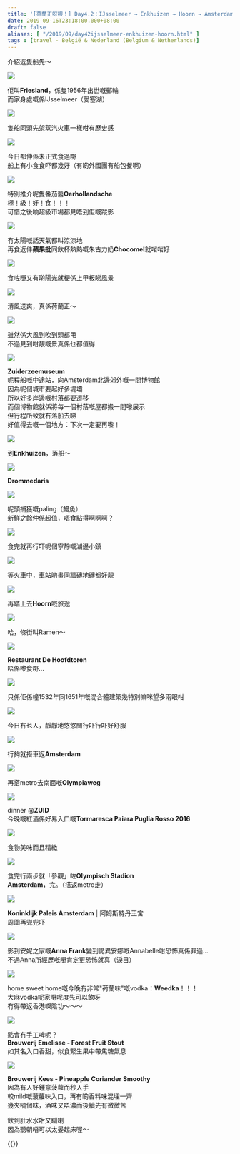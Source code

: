 ```yaml
---
title: '[荷蘭正呀喂！] Day4.2：IJsselmeer → Enkhuizen → Hoorn → Amsterdam'
date: 2019-09-16T23:18:00.000+08:00
draft: false
aliases: [ "/2019/09/day42ijsselmeer-enkhuizen-hoorn.html" ]
tags : [travel - België & Nederland (Belgium & Netherlands)]
---
```


介紹返隻船先～  

![](https://2qg1hw.ch.files.1drv.com/y4m7y0E4KHCSKQ5c-EXZahJZINlaKaJs2wGiLjUqM5jkS9mlvLgbGfi8c0TTFzKlQcx4wYEYWoQuO7SpqsmU0PBduWVUlAME7kESipFO1eJCd1KwvWd5is192WwjInaWpbrpf_-WXUO-TqwqJUzqKJ8u4IgtiQKQ8Fg6pg6wKeZenP5DPQvR3SyQAcuJtJzgGumfUM0-C3gBVAJmvbuZP4-Hw?width=660&height=495&cropmode=none)

佢叫**Friesland**，係隻1956年出世嘅郵輪  
而家身處嘅係IJsselmeer（愛塞湖）  

![](https://3qeaew.ch.files.1drv.com/y4m7N6Hp1RdQ7L-sVjFSVE37E-jAJxZ6nDY2Pq240iVJigUIZi8cPIzSu0bMhhuxkJE2TSNF0AFSILMecT_sEcP05FYdPMTz6CcX659CdHWaRzIbXvViiWx7ZK78c044rsrZ-MC3X6HPa-7aF5Vp32h5YMyaz1f8B8v2xExGZ6a7szVBJHcnWQ4_eRxt42p6w1dz0l7OBq_cKimFSD3DRuLzw?width=660&height=495&cropmode=none)

隻船同頭先架蒸汽火車一樣咁有歷史感  

![](https://2ghrca.ch.files.1drv.com/y4mggzteOAPkbBI4RU3uWkKK7WuLIq43Nvrd1_KSI70EIquaFFS8FXXArIWjG8KAMbqE_C3eC2_MD7iS8tWeXd_ppwLWKDf89w6jfIq07friNgxVHHxWTLBo9wwKg3nlTMbGaD3BmiaV8grgdKXySylo-RlT8hfFExkXzu98lA0qLs3m4_X_JlmpvQQBaWhLdviSApmr1QDIkfYEM7CXZX72A?width=660&height=495&cropmode=none)

今日都仲係未正式食過嘢  
船上有小食食吓都幾好（有啲外國團有船包餐啊）  

![](https://2ahrca.ch.files.1drv.com/y4mL7KpmbcMUW7X9H22Oirj5CHDTJTKI_PphGIDiHFA1ewWFuMD0mAqTZWPGWHNVmtSrSD5a-feFQ0VFA7gAwchmp7Z2C04qoeGhiC2dFNwvVy3h-aiV2bz4zUfhWjR34ZwfKM-vtnjBgUQfWTflAB07HQfZR_gO9BK8_ucRvzb__GIN-w8fi6_6JbP-Te_W94y2OjA4cehqY4Csqa4kI9egw?width=495&height=660&cropmode=none)

特別推介呢隻番茄醬**Oerhollandsche**  
極！級！好！食！！！  
可惜之後响超級市場都見唔到佢嘅蹤影  

![](https://3aeaew.ch.files.1drv.com/y4mhGoOg3t8h-9Rhg-nLo9_kjjDVz0LNuiS7KV8m2LcRC931grKYUsH0faAnq8sTEvHL1GzoJfnDI6Ap9EDxCaAoHMMRlECXMaQNEwhHhtv5_YO6f4YTBWKIRLKEpKTVZpMt0nZgZQtj3y11v273kvug6bYDyDPcYGXVTus-Z1RERahJMUzTvwrF_0F1eTKvU9CV1FonOnKGvmKMfmx_LXoCQ?width=660&height=495&cropmode=none)

冇太陽嘅話天氣都叫涼涼地  
再食返件**蘋果批**同飲杯熱熱嘅朱古力奶**Chocomel**就啱啱好  

![](https://1whrca.ch.files.1drv.com/y4mu6Ggwg6q2Hor6vp2cBqICSemSOMsORchOAMSKkeaGb3ZsocbPPEl79VsQW3iWQcLmCGd6oOAiZWRwVzbxLePH5kSMAML74nuB51wecUrO-Z0vgbOvt-CeoCTXoh6WjGXA8LBhu62Ti4t6yQ_VFLv4907B7weUEIMvvuJ4IT2qsuazdcPfLcx-wx-OaL_JuvTbZeRI0RiZlzGsGI2MRc-_A?width=660&height=495&cropmode=none)

食咗嘢又有啲陽光就梗係上甲板睇風景  

![](https://3ahrca.ch.files.1drv.com/y4mMBnfZ8NYaFdhUudZUBTuCrcWIaEjI-u-Uw5dwouXNQyDPjlKswNeKA4gDG18DasKf8BXVVfZbh6mUNHYfjgPO9JXC_LPLsD3ufio_sKlOyHPfDL4wcn6PgGy2hZKx52rvHe0HVWUdp1M-Xiyk2_f_xAXlcSexSpZpV15NFksMBsRUSfAsbIcxiMMVOhlwXXpP9FrM1OLfz7dmthN83VUQg?width=495&height=660&cropmode=none)

清風送爽，真係荷蘭正～  

![](https://bna6bg.ch.files.1drv.com/y4moKdXRBjpUyxmxrb6YmCz3u6VYKCMv8h8IioZlVz-sNkwbjO8I-GRcQ3RoEeFvjiNsgMMEhUjjRPQspVk7uy14yiP4-gHu6A83BCFHOyzO01l_vqeePpFBX3Zf74Rt7UPLiVhGIDSMroli0F08PqcmdqtIEct_MWzADnuWZonmHYAdfhzp0iLYaTIVePGorovTpur60XbwQ2tU0eaMNwlyA?width=660&height=495&cropmode=none)

雖然係大風到吹到頭都甩  
不過見到咁靚嘅景真係乜都值得  

![](https://ehyfpg.ch.files.1drv.com/y4mcJ2FOMlRlEqoHJznDfyjI4AXRfnYeES1MT1korLUhtFQnxk3pBz5m8ZmsS7nPabncKIqtqCvSJzWSx7fGCQpdMYCjFB0qvsxU-g-ul1wXsGc41BiR8NMf04spZs9CcCbHItaDYcyEbfDoGkU2VOl_wmLYpCDeX3PKH9mXW7thT97Ob4LxC4tDlTTIcUHoAXlXGUitdVNdYzz5G9HVW27kQ?width=660&height=495&cropmode=none)

**Zuiderzeemuseum**  
呢程船嘅中途站，向Amsterdam北邊郊外嘅一間博物館  
因為呢個城市要起好多堤壩  
所以好多岸邊嘅村落都要遷移  
而個博物館就係將每一個村落嘅屋都搬一間嚟展示  
但行程所致就冇落船去睇  
好值得去嘅一個地方：下次一定要再嚟！  

![](https://c3yfpg.ch.files.1drv.com/y4m4SbIq-TGBbXx8n-w9VNIdcJq48b3JWllpCYHjCHnbzKpkZuWfGhg9w3OHyeDvt1DLEgwRmqHTR-DiJPLfWLkg2u2a3-kuZm9EB8nfg-q6lS62xdRwfgOEk51quVhTRB7YQPuSqOISp3wMa_bnzcOPVasqE61mAEiuCXFKH6g7p23Sq62-kxhdW1rUgXF6lHEQ4ckz9091fyMo-sB-8_2-Q?width=660&height=495&cropmode=none)

到**Enkhuizen**，落船～  

![](https://c3ytia.ch.files.1drv.com/y4mMzDZP7SX4NAvXw_14C-mWUgLMNr6KZmi7uwsmFjuSm1wq90_AQZRDKAPzJQTf1YjNCo9bJ3O9mbsdlxSXRKNk28Rx_URxRAlPUnki-Mau3fOc6GV0EDADiQ5Zu9zSOl79ZNa_YuGiBrDLy2V0KS_hGhDX0pmf3olV8Ysf7SmtVZlwWSldzVGrtmAC_lkUO755OwKWwV3OG-wjfs5G_I0sA?width=660&height=495&cropmode=none)

**Drommedaris**  

![](https://ehbp5q.ch.files.1drv.com/y4m0d3T-LCh6iKs57Xej2yveN7YEV_W8mYLL4M6pXk8LJKrvGahlEstXmPF4lSqIkMNjvD3Dtb2HVPHCQbfX0gvjQoYp_VkXPyt71sy4i_DkDUEDF_JmZy1f9acgRtCsdLAlxo_CsdkZqcYEk0msh_ixCtZh743tCbU0RJRTyeQag-h_3hSIYSEns-q1QMVRzHMPzeiyKWLY7y1jcz19QjEng?width=660&height=495&cropmode=none)

呢頭捕獲嘅paling（鰻魚）  
新鮮之餘仲係超值，唔食點得啊啊啊？  

![](https://dnbp5q.ch.files.1drv.com/y4mKo28ZEwroD4puAYKp2MGUK7LXEYW6lEeK2sIPOBVV8NuyGeL7HS3omKWuLgXlc_gD7L0mvF_z5PnouyL7T_xCm8hxz02zYsueGYkmN72UOIQv6sjMFz8Ntbh7HAqn96N4UUB8Maghrnx1QkPs1AHhKy8aU_B4w41GMXRjvX9vgK5YtKhUhMhalo9he-06U5pb08NX5sOMcObLNdCj6uKSg?width=660&height=495&cropmode=none)

食完就再行吓呢個寧靜嘅湖邊小鎮  

![](https://b3zjcq.ch.files.1drv.com/y4mVA_e2oG3a8VvcLczEbraxzhRMfLUZdJwgAGK5SJwg1Z6kiOTSAyi5YWr5EIyodEBy-0MO6uf8QoiqQetBYwGFv4xbu6-k1ZrofkuWwPdLmpGUuJUC6UxfpOf3SkDFyi-PELyHXVj5-JPfSXYSkYePjdNTLSol1kUW-43CueBZz1YnNupO3U-bFcfXso8bK0Gq83rJiXjzaYqSFqfYiW-jA?width=660&height=495&cropmode=none)

等火車中，車站啲畫同牆磚地磚都好靚  

![](https://cnzjcq.ch.files.1drv.com/y4mBvkUC9krMlgdJPtAzx7rjSVt2kc4XuBBYi0MGaToO-9Aq3ci8YwYkz0PFBfaNTyPtho7cWUVfcUqWVt4dnVkhmwvBAnmqcOVUKfO4kkBMSj42SWoIfG48RPwcaWEfzrEZV0IRs8AEcN9n3l-JfU5a_g9m4hja7zgD8bo390uh3p9cB1RnqSLOf7QO--U-5aiaZvTiL6C_knNPCCSFF64-g?width=660&height=495&cropmode=none)

再踏上去**Hoorn**嘅旅途  

![](https://b3zckg.ch.files.1drv.com/y4mT9_U2cHnvjkqyuOGFs_HZ5dYVyF9ywHgnGV1CZEazzydDZ5V-pZSzPY1n_BcHZ-plUGvdnqfmf7YAukWZiIe008W7CtFd_zZCI1GM_kCkrFkfep_K43TeORTsA8dOiFFW4r2Oj_kkde12fXrNOWnEgXdaiUdYNtOvV98cwrYZ74JDNkj6oF8BjlHxkF5c-db-oYg9XsHSu-flUoiqdBdBQ?width=660&height=495&cropmode=none)

哈，條街叫Ramen～  

![](https://dhbbtq.ch.files.1drv.com/y4mV6hvhs_2qDt5lhtHkVXneav2ZljIuXLJt7C131rMW9RJ8eHwAt7unvVe4nRTkF9p2LtRMXLCVxaobu3LRqAyWPstCI9MKzxSyyd-1c497qaqRjWbbQZzF1VpJ_1Z_GYqwAToqEiXUydsGR3hxvovtEg_c1MCAllgtBqSxDcC2VRSf3rUYK3rVj2ssndIoxLd7XpqYTwSoFkupC5bNJ9m9w?width=495&height=660&cropmode=none)

**Restaurant De Hoofdtoren**  
唔係嚟食嘢...  

![](https://b3asew.ch.files.1drv.com/y4miulZXxhFpmjVygv9o9Vl1BvxjDCm-p1cqiBciAYLUA47WdykUURyuw2iypUjTBeqa9jJ8f1cD2XbOPWIIYFa6t4PqQZDio3-BrVDARn1H6SdRIIwAMmElwHZbyIl6folC9N1Pex_cb6oHPyiAmWf0BUmElj8t6BSdX50WOlFrYGDc0iiy_65P7J6wh15vnckLqot9p7rRq1Nt0D_mjPJ6w?width=495&height=660&cropmode=none)

只係佢係幢1532年同1651年嘅混合體建築幾特別嘛咪望多兩眼咁  

![](https://dxasew.ch.files.1drv.com/y4m-GIGl2v1gYjXm10jVSdFFoAa8uheIQhx1bHTZEsaDHDjeftmGpzEOG4xmux87wRkRhea6NPiXxN250I_hKvWqso1zf_qn3Kvc3dk417AAfz1H5Xqgtoyp9D0i7FFzwocNfwn5ny9yEZ_8IDWeibajYWqqx5xPaXoRxGhXhnnFH-eVDXI_8nOPSJY7pquLPGt-gVGg9mReCR15jVa-8OfkQ?width=660&height=495&cropmode=none)

今日冇乜人，靜靜地悠悠閒行吓行吓好舒服  

![](https://dxb3ng.ch.files.1drv.com/y4msBQjWPByfsrG6pkgv5QbhjgoPVUtFIfg1SVrN-cQ898juqjgEW1t7m3Shhl2IZmxYFpj_WTV_uezuMg6nQR53A1hkUQLNgr7t4JV2RQNL9ruVHZXwWRk__VZvyRh0FwjaBPTKlWcnjm0f44DY6rNezpcyfDif2lAmP1u4RMJ2DR4yV4QG-mUjwZ8XyHgqnK8u4_9BSeebi3dR0XcxmF9vQ?width=660&height=495&cropmode=none)

行夠就搭車返**Amsterdam**  

![](https://exb3ng.ch.files.1drv.com/y4mCSUkPNURJEpqVvyzI-85AA9aKce0VllBWTmhHJ9Fub3h3TkohLoHfm_mNlC-At-BWt8jZA430Xykr-E97Qo3HBMDgN1jX9L5qmKJJ7W4WRUqueXrjQeZBoj5tTjS2sS0e-LKCc1lsDEPFjsFLFAgGyK2zAioHYmEl3gu6GymEJndMil4GjQ3Xv4Y59ryivieLCDfJbd2zryFZ30rXvXJDw?width=660&height=495&cropmode=none)

再搭metro去南面嘅**Olympiaweg**  

![](https://y3oicq.ch.files.1drv.com/y4mivotjU7udw7Dp7QnUvzbR1Z37bRqWRpDBsJCV7PhUxZylCPx1H5nBJhk1cjM7of19xJrgBXtGp_kNXuyjyuVJbC2tQQay0q9nqWabLvs_EENHLb4BIFEWSN2Cv1j1jDUshtjlhHZq4-whk0sFcxSH4QNJqqoZcSnDeLVwB4zfpd6bxOtPPcY3CBOpA-8Ygh8mkSh3bSYBr8-WpLZqwS0dA?width=660&height=495&cropmode=none)

dinner @**ZUID**  
今晚嘅紅酒係好易入口嘅**Tormaresca Paiara Puglia Rosso 2016**  

![](https://z3oicq.ch.files.1drv.com/y4m_HQYpHZKZYkRCSo8Z7h7r57w2bRDZVvP4ulaSy595ABViBAv1uwL2ubqPowWIHlS80mvd78PAokLJ2UzwCbArHfUoJ1CvQNef2ZxKCJr_cIc4G6MZUSK1AXyUY6ePhxkAs9_s73XJBpJZ6yYh0B38QsVpC8BFZ0yO29Q3RcS-cACU8D32mP9X1pIJa4ME68rU-COS7xJKheqFla4nVijNQ?width=660&height=495&cropmode=none)

食物美味而且精緻  

![](https://xxptqa.ch.files.1drv.com/y4m0aB735Y3joXdZMZkyC-z3Mv9c-aJobyU3AbXRC8E5vS_jiobbrQ8QmM2DHOmN_fE28DizTnxRJiIKIP4nImjuNvAF-OJpxh5k-r3Q1i0TGn364z80Wpz2l7bcdu9fNWaGhNNDAif25VTez8OycOVNJ-qVOvM-ZSwASTsn_DC0mCIUXsCDu3IWFbEzLuB7QQT1MedVEsdcqwS5L422IJ1hw?width=660&height=495&cropmode=none)

食完行兩步就「參觀」咗**Olympisch Stadion Amsterdam**，完。（搭返metro走）  

![](https://z3ptqa.ch.files.1drv.com/y4mulCVTplJX5g79CoErmPgnC607nyADLytn6Nw98GsePBnySnj76PzDju815MCEEzfb4wjlMw1UvHEteQ0za6Y-vBiZCAUGIxc_53cY6qw2FApoEdC-RedjACdoLalrZIp5Dti9T7CfrxZH9npGbRJOVVXAa34NxKxn8zm8ExBKI2n6wplxYSkl5Ju6krT87y-cCuPW4uATgqQ7P6tj4y0lg?width=660&height=495&cropmode=none)

**Koninklijk Paleis Amsterdam** | 阿姆斯特丹王宮  
周圍再兜兜吓  

![](https://znptqa.ch.files.1drv.com/y4mnN9WnjM4122djAdrUdprohl1Yky3Intwfl9KRWABlc7Lx9sUEPKleAIYMBXFZM_Ln_-XJEYU6JXc8dwWM-GXEE5EL0JM_OaG7dpzXYZfxa8Itgl5xCbNfwxBEpLH2p0lC7JcVmANeAIymkFCJsuxWKZi3oXQOPsZC8sb0rbhZyuaOFKUm4UtZXn2h8lsu9-E7kECOlpJb6WGK5QV7qnUUA?width=495&height=660&cropmode=none)

影到安妮之家嘅**Anna Frank**變到詭異安娜嘅Annabelle咁恐怖真係罪過...  
不過Anna所經歷嘅嘢肯定更恐怖就真（淚目）  

![](https://zxptqa.ch.files.1drv.com/y4mAcJqYdX1RlLe1Hubdeh07exlXktTHPx7jQQ6yyS8e12e8jTXU8wqn8vGKvK9Y6ARzTPf1xogdupzsMJLMRj7fDx3DCHWq12XEch0xNM4LWbN05cmZAahuz1kx4Jscx-JM2T5VMhzrrcziWgiRXJvl05TJqyHepr76stlGFMUmBGgNuXLcddGkKqXkCmsiJMB8tgsLx7YL00bwLaonlkykA?width=495&height=660&cropmode=none)

home sweet home嘅今晚有非常"荷蘭味"嘅vodka：**Weedka**！！！  
大麻vodka呢家嘢呢度先可以飲呀  
冇得帶返香港㗎陰功～～～  

![](https://xxowqw.ch.files.1drv.com/y4mzjtM2DvbGHtTnguy67-ekRkay08a95OIbp-1A8AV3-LxIqAL7NQutmj3A18zoexr94VI5vzBtKz25YyKn1UFgTxEoQIaFhOoPecB5KnMZfhmCxDr5-IIt29h1yHFWqoLdBwtSh3LyWXQ5UKKkoH_TdAEwk7Oxs17JstUDqB8NHhSJNS-cy-wy34_vvRL9AmhON6oCL5LCf0f8N0XOZiFNg?width=495&height=660&cropmode=none)

點會冇手工啤呢？  
**Brouwerij Emelisse - Forest Fruit Stout**  
如其名入口香甜，似食緊生果中帶焦糖氣息  

![](https://zhowqw.ch.files.1drv.com/y4mf9QsOqXb4PyniwgSYtAYbCAXyabwfLAEX1w9Ztv0DZQWzK8U3-14Cy3JOCi2oQj1E3DMT07-QPwHnCHGbSSu0imdxFPYRVwbf_THEHpx9Ysjl_1hthSdhAYoH-wmqYFk2IppLnGjtE27rvbvC3vDhVkOJb0KdixTbDQcvCQ9PXHsMj2LsgRu_A-l-zDgIbyOzTfKHs_nArmzx-udUA7lqA?width=495&height=660&cropmode=none)

**Brouwerij Kees - Pineapple Coriander Smoothy**  
因為有人好鍾意菠蘿而秒入手  
較mild嘅菠蘿味入口，再有啲香料味混埋一齊  
幾夾喎個味，酒味又唔濃而後續先有微微苦  
  
  
飲到肚水水咁又瞓喇  
因為聽朝唔可以太晏起床喔～  
  
  

{{<amsterdam>}}  
